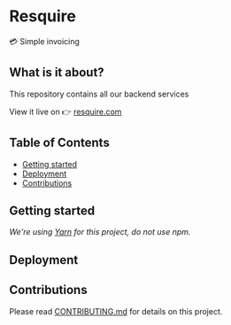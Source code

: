 # Resquire

💳 Simple invoicing

## What is it about?

This repository contains all our backend services

View it live on 👉 [resquire.com](https://resquire.com)

## Table of Contents

- [Getting started](#getting-started)
- [Deployment](#deployment)
- [Contributions](#contributions)

## Getting started

*We're using [Yarn](https://yarnpkg.com/) for this project, do not use npm.*

## Deployment

## Contributions

Please read [CONTRIBUTING.md](CONTRIBUTING.md) for details on this project.

